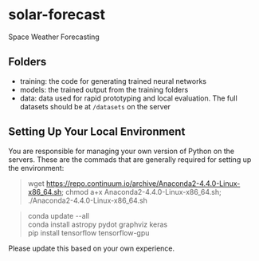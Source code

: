 # solar-forecast
Space Weather Forecasting

## Folders ##

* training: the code for generating trained neural networks
* models: the trained output from the training folders
* data: data used for rapid prototyping and local evaluation. The full datasets should be at `/datasets` on the server

## Setting Up Your Local Environment ##

You are responsible for managing your own version of Python on the servers. These are the commads that are generally required for setting up the environment:

> wget https://repo.continuum.io/archive/Anaconda2-4.4.0-Linux-x86_64.sh; chmod a+x Anaconda2-4.4.0-Linux-x86_64.sh; ./Anaconda2-4.4.0-Linux-x86_64.sh

> conda update --all  
> conda install astropy pydot graphviz keras  
> pip install tensorflow tensorflow-gpu  

Please update this based on your own experience.
